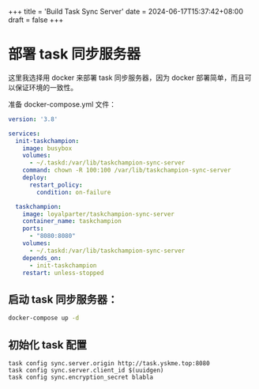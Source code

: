 +++
title = 'Build Task Sync Server'
date = 2024-06-17T15:37:42+08:00
draft = false
+++

# 部署 task 同步服务器

这里我选择用 docker 来部署 task 同步服务器，因为 docker 部署简单，而且可以保证环境的一致性。

准备 docker-compose.yml 文件：

```yaml
version: '3.8'

services:
  init-taskchampion:
    image: busybox
    volumes:
      - ~/.taskd:/var/lib/taskchampion-sync-server
    command: chown -R 100:100 /var/lib/taskchampion-sync-server
    deploy:
      restart_policy:
        condition: on-failure

  taskchampion:
    image: loyalparter/taskchampion-sync-server
    container_name: taskchampion
    ports:
      - "8080:8080"
    volumes:
      - ~/.taskd:/var/lib/taskchampion-sync-server
    depends_on:
      - init-taskchampion
    restart: unless-stopped
```

## 启动 task 同步服务器：

```bash
docker-compose up -d
```

## 初始化 task 配置

```
task config sync.server.origin http://task.yskme.top:8080
task config sync.server.client_id $(uuidgen)
task config sync.encryption_secret blabla
```
